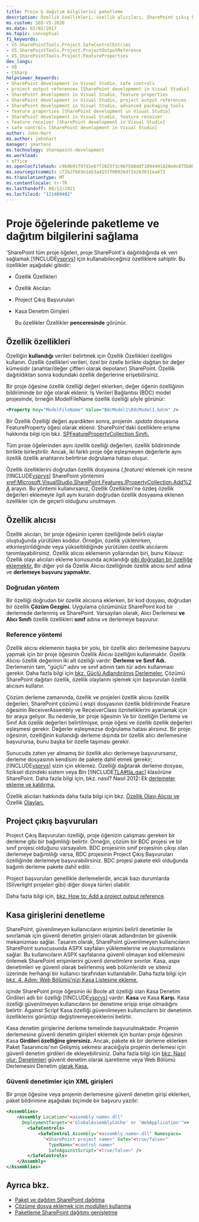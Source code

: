```yaml
---
title: Proje & dağıtım bilgilerini paketleme
description: Özellik özellikleri, özellik alıcıları, SharePoint çıkış başvuruları ve güvenli denetim varlıklarını kullanarak proje öğelerine paketleme ve dağıtım verileri ekleyin.
ms.custom: SEO-VS-2020
ms.date: 02/02/2017
ms.topic: conceptual
f1_keywords:
- VS.SharePointTools.Project.SafeControlEntries
- VS.SharePointTools.Project.ProjectOutputReference
- VS.SharePointTools.Project.FeatureProperties
dev_langs:
- VB
- CSharp
helpviewer_keywords:
- SharePoint development in Visual Studio, safe controls
- project output references [SharePoint development in Visual Studio]
- SharePoint development in Visual Studio, feature properties
- SharePoint development in Visual Studio, project output references
- SharePoint development in Visual Studio, advanced packaging tools
- feature properties [SharePoint development in Visual Studio]
- SharePoint development in Visual Studio, feature receiver
- feature receiver [SharePoint development in Visual Studio]
- safe controls [SharePoint development in Visual Studio]
author: John-Hart
ms.author: johnhart
manager: jmartens
ms.technology: sharepoint-development
ms.workload:
- office
ms.openlocfilehash: c9b9b91f97d1eb7f2025f3c96f588ddf1094491820e0c875b002c9b0ea0a415f
ms.sourcegitcommit: c72b2f603e1eb3a4157f00926df2e263831ea472
ms.translationtype: MT
ms.contentlocale: tr-TR
ms.lasthandoff: 08/12/2021
ms.locfileid: "121409402"
---
```

# <a name="provide-packaging-and-deployment-information-in-project-items"></a>Proje öğelerinde paketleme ve dağıtım bilgilerini sağlama
  'SharePoint tüm proje öğeleri, proje SharePoint'a dağıtıldığında ek veri sağlamak [!INCLUDE[vsprvs](../sharepoint/includes/vsprvs-md.md)] için kullanabileceğiniz özelliklere sahiptir. Bu özellikler aşağıdaki gibidir:

- Özellik Özellikleri

- Özellik Alıcıları

- Project Çıkış Başvuruları

- Kasa Denetim Girişleri

  Bu özellikler Özellikler **penceresinde** görünür.

## <a name="feature-properties"></a>Özellik özellikleri
 Özelliğin **kullandığı** verileri belirtmek için Özellik Özellikleri özelliğini kullanın. Özellik özellikleri verileri, özel bir özelle birlikte dağıtan bir değer kümesidir (anahtar/değer çiftleri olarak depolanır) SharePoint. Özellik dağıtıldıktan sonra kodundaki özellik değerlerine erişebilirsiniz.

 Bir proje öğesine özellik özelliği değeri eklerken, değer öğenin özelliğinin bildiriminde bir öğe olarak eklenir. İş Verileri Bağlantısı (BDC) model projesinde, örneğin ModelFileName özellik özelliği şöyle görünür:

```xml
<Property Key="ModelFileName" Value="BdcModel1\BdcModel1.bdcm" />
```

 Bir Özellik Özelliği değeri ayardikten sonra, projenin *.spdata* dosyasına FeatureProperty öğesi olarak eklenir. SharePoint'daki özelliklere erişme hakkında bilgi için bkz. [SPFeaturePropertyCollection Sınıfı.](/previous-versions/office/sharepoint-server/ms461895(v=office.15))

 Tüm proje öğelerinden aynı özellik özelliği değerleri, özellik bildiriminde birlikte birleştirilir. Ancak, iki farklı proje öğe eşleşmeyen değerlerle aynı özellik özellik anahtarını belirtirse doğrulama hatası oluşur.

 Özellik özelliklerini doğrudan özellik dosyasına (*.feature)* eklemek için nesne [!INCLUDE[vsprvs](../sharepoint/includes/vsprvs-md.md)] SharePoint yöntemini <xref:Microsoft.VisualStudio.SharePoint.Features.IPropertyCollection.Add%2A> arayın. Bu yöntemi kullanırsanız, Özellik Özellikleri'ne özdeş özellik değerleri eklemeyle ilgili aynı kuralın doğrudan özellik dosyasına eklenen özellikler için de geçerli olduğunu unutmayın.

## <a name="feature-receiver"></a>Özellik alıcısı
 Özellik alıcıları, bir proje öğesinin içeren özelliğinde belirli olaylar oluştuğunda yürütülen koddur. Örneğin, özellik yüklenirken, etkinleştirildiğinde veya yükseltildiğinde yürütülen özellik alıcılarını tanımlayabilirsiniz. Özellik alıcısı eklemenin yollarından biri, bunu Kılavuz: Özellik olayı alıcıları ekleme konusunda açıklandığı [gibi doğrudan bir özelliğe eklemektir.](../sharepoint/walkthrough-add-feature-event-receivers.md) Bir diğer yol da Özellik Alıcısı özelliğinde özellik alıcısı sınıf adına ve **derlemeye başvuru yapmaktır.**

### <a name="direct-method"></a>Doğrudan yöntem
 Bir özelliği doğrudan bir özellik alıcısına eklerken, bir kod dosyası, doğrudan bir özellik **Çözüm Gezgini.** Uygulama çözümünüz SharePoint kod bir derlemede derlenmiş ve SharePoint. Varsayılan olarak, Alıcı Derlemesi **ve Alıcı Sınıfı** özellik özellikleri **sınıf** adına ve derlemeye başvurur.

### <a name="reference-method"></a>Reference yöntemi
 Özellik alıcısı eklemenin başka bir  yolu, bir özellik alıcı derlemesine başvuru yapmak için bir proje öğesinin Özellik Alıcısı özelliğini kullanmaktır. Özellik Alıcısı özellik değerinin iki alt özelliği vardır: **Derleme ve** **Sınıf Adı.** Derlemenin tam, "güçlü" adını ve sınıf adının tam tür adını kullanması gerekir. Daha fazla bilgi için [bkz. Güçlü Adlandırılmış Derlemeler.](/previous-versions/dotnet/netframework-4.0/wd40t7ad(v=vs.100)) Çözümü SharePoint dağıtan özellik, özellik olaylarını işlemek için başvurulan özellik alıcısını kullanır.

 Çözüm derleme zamanında, özellik ve projeleri özellik alıcısı özellik değerleri, SharePoint çözümü (*.wsp*) dosyasının özellik bildiriminde Feature öğesinin ReceiverAssembly ve ReceiverClass özniteliklerini ayarlamak için bir araya geliyor. Bu nedenle, bir proje öğesinin Ve bir özelliğin Derleme ve Sınıf Adı özellik değerleri belirtilmişse, proje öğesi ve özellik özellik değerleri eşleşmesi gerekir. Değerler eşleşmezse doğrulama hatası alırsınız. Bir proje öğesinin, özelliğinin kullandığı derleme dışında bir özellik alıcı derlemesine başvurursa, bunu başka bir özelle taşıması gerekir.

 Sunucuda zaten yer almamış bir özellik alıcı derlemeye başvurursanız, derleme dosyasının kendisini de pakete dahil etmek gerekir; [!INCLUDE[vsprvs](../sharepoint/includes/vsprvs-md.md)] sizin için eklemez. Özelliği dağıtarak derleme dosyası, fiziksel dizindeki sistem veya Bin [!INCLUDE[TLA#tla_gac](../sharepoint/includes/tlasharptla-gac-md.md)] klasörüne SharePoint. Daha fazla bilgi için, bkz. nasıl? Nasıl 2012: Ek [derlemeler ekleme ve kaldırma.](../sharepoint/how-to-add-and-remove-additional-assemblies.md)

 Özellik alıcıları hakkında daha fazla bilgi için bkz. [Özellik Olayı Alıcısı ve](/previous-versions/office/developer/sharepoint-2007/bb862634(v=office.12)) Özellik [Olayları.](/previous-versions/office/developer/sharepoint-2010/ms469501(v=office.14))

## <a name="project-output-references"></a>Project çıkış başvuruları
 Project Çıkış Başvuruları özelliği, proje öğenizin çalışması gereken bir derleme gibi bir bağımlılığı belirtir. Örneğin, çözüm bir BDC projesi ve bir sınıf projesi olduğunu varsayalım. BDC projesinin sınıf projesinin çıkışı olan derlemeye bağımlılığı varsa, BDC projesinin Project Çıkış Başvuruları özelliğinde derlemeye başvurabilirsiniz. BDC projesi pakete ekli olduğunda bağımlı derleme pakete dahil edilir.

 Project başvuruları genellikle derlemelerdir, ancak bazı durumlarda (Silverlight projeleri gibi) diğer dosya türleri olabilir.

 Daha fazla bilgi için, [bkz. How to: Add a project output reference](../sharepoint/how-to-add-a-project-output-reference.md).

## <a name="safe-control-entries"></a>Kasa girişlerini denetleme
 SharePoint, güvenilmeyen kullanıcıların erişimini belirli denetimler ile sınırlamak için güvenli denetim girişleri olarak adlandırılan bir güvenlik mekanizması sağlar. Tasarım olarak, SharePoint güvenilmeyen kullanıcıların SharePoint sunucusunda ASPX sayfaları yüklemelerine ve oluşturmalarını sağlar. Bu kullanıcıların ASPX sayfalarına güvenli olmayan kod eklemesini önlemek SharePoint erişimlerini güvenli *denetimlere sınırlar.* Kasa, aspx denetimleri ve güvenli olarak belirlenmiş web bölümleridir ve siteniz üzerinde herhangi bir kullanıcı tarafından kullanılabilir. Daha fazla bilgi için [bkz. 4. Adım: Web Bölümü'nizi Kasa Listesine ekleme.](/previous-versions/office/developer/sharepoint-2007/ms581321(v=office.12))

 içinde SharePoint proje öğesinin iki Boole alt özelliği olan Kasa Denetim Girdileri adlı bir özelliği [!INCLUDE[vsprvs](../sharepoint/includes/vsprvs-md.md)] vardır: **Kasa** ve Kasa **Karşı.**  Kasa özelliği güvenilmeyen kullanıcıların bir denetime erişip erişe olmadığını belirtir. Against Script Kasa özelliği güvenilmeyen kullanıcıların bir denetimin özelliklerini görüntüp değiştiremeyeceklerini belirtir.

 Kasa denetim girişlerine derleme temelinde başvurulmaktadır. Projenin derlemesine güvenli denetim girişleri eklemek için bunları proje öğesinin Kasa **Girdileri özelliğine girersiniz.** Ancak, pakete ek bir derleme eklerken Paket Tasarımcısı'nın Gelişmiş  sekmesi aracılığıyla projenin derlemesi için güvenli denetim girdileri de ekleyebilirsiniz.  Daha fazla bilgi için [bkz. Nasıl olur: Denetimleri](../sharepoint/how-to-mark-controls-as-safe-controls.md) güvenli denetim olarak işaretleme veya Web Bölümü Derlemesini Denetim [olarak Kasa.](/previous-versions/office/developer/sharepoint2003/dd587360(v=office.11))

### <a name="xml-entries-for-safe-controls"></a>Güvenli denetimler için XML girişleri
 Bir proje öğesine veya projenin derlemesine güvenli denetim girişi eklerken, paket bildirimine aşağıdaki biçimde bir başvuru yazılır:

```xml
<Assemblies>
    <Assembly Location="<assembly name>.dll"
      DeploymentTarget="<'GlobalAssemblyCache' or 'WebApplication'">>
        <SafeControls>
            <SafeControl Assembly="<assembly name>.dll" Namespace=
              "<SharePoint project name>" Safe="<true/false>"
                TypeName="<control name>"
                SafeAgainstScript="<true/false>" />
        </SafeControls>
    </Assembly>
</Assemblies>
```

## <a name="see-also"></a>Ayrıca bkz.
- [Paket ve dağıtım SharePoint dağıtma](../sharepoint/packaging-and-deploying-sharepoint-solutions.md)
- [Çözüme dosya eklemek için modülleri kullanma](../sharepoint/using-modules-to-include-files-in-the-solution.md)
- [Paketleme SharePoint dağıtımı genişletme](../sharepoint/extending-sharepoint-packaging-and-deployment.md)
